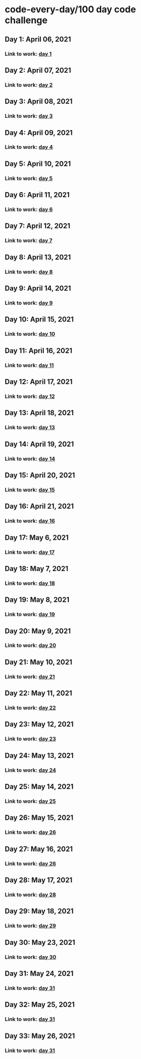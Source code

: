 # code-every-day/100 day code challenge

## Day 1: April 06, 2021

### Link to work: [day 1](https://github.com/jjcrab/code-every-day/blob/main/log.md#day-1-april-06-2021)

## Day 2: April 07, 2021

### Link to work: [day 2](https://github.com/jjcrab/code-every-day/blob/main/log.md#day-2-april-07-2021)

## Day 3: April 08, 2021

### Link to work: [day 3](https://github.com/jjcrab/code-every-day/blob/main/log.md#day-3-april-08-2021)

## Day 4: April 09, 2021

### Link to work: [day 4](https://github.com/jjcrab/code-every-day/blob/main/log.md#day-4-april-09-2021)

## Day 5: April 10, 2021

### Link to work: [day 5](https://github.com/jjcrab/code-every-day/blob/main/log.md#day-5-april-10-2021)

## Day 6: April 11, 2021

### Link to work: [day 6](https://github.com/jjcrab/code-every-day/blob/main/log.md#day-6-april-11-2021)

## Day 7: April 12, 2021

### Link to work: [day 7](https://github.com/jjcrab/code-every-day/blob/main/log.md#day-7-april-12-2021)

## Day 8: April 13, 2021

### Link to work: [day 8](https://github.com/jjcrab/code-every-day/blob/main/log.md#day-8-april-13-2021)

## Day 9: April 14, 2021

### Link to work: [day 9](https://github.com/jjcrab/code-every-day/blob/main/log.md#day-9-april-14-2021)

## Day 10: April 15, 2021

### Link to work: [day 10](https://github.com/jjcrab/code-every-day/blob/main/log.md#day-10-april-15-2021)

## Day 11: April 16, 2021

### Link to work: [day 11](https://github.com/jjcrab/code-every-day/blob/main/log.md#day-11-april-16-2021)

## Day 12: April 17, 2021

### Link to work: [day 12](https://github.com/jjcrab/code-every-day/blob/main/log.md#day-12-april-17-2021)

## Day 13: April 18, 2021

### Link to work: [day 13](https://github.com/jjcrab/code-every-day/blob/main/log.md#day-13-april-18-2021)

## Day 14: April 19, 2021

### Link to work: [day 14](https://github.com/jjcrab/code-every-day/blob/main/log.md#day-14-april-19-2021)

## Day 15: April 20, 2021

### Link to work: [day 15](https://github.com/jjcrab/code-every-day/blob/main/log.md#day-15-april-20-2021)

## Day 16: April 21, 2021

### Link to work: [day 16](https://github.com/jjcrab/code-every-day/blob/main/log.md#day-16-april-21-2021)

## Day 17: May 6, 2021

### Link to work: [day 17](https://github.com/jjcrab/code-every-day/blob/main/log.md#day-17-may-6-2021)

## Day 18: May 7, 2021

### Link to work: [day 18](https://github.com/jjcrab/code-every-day/blob/main/log.md#day-18-may-7-2021)

## Day 19: May 8, 2021

### Link to work: [day 19](https://github.com/jjcrab/code-every-day/blob/main/log.md#day-19-may-8-2021)

## Day 20: May 9, 2021

### Link to work: [day 20](https://github.com/jjcrab/code-every-day/blob/main/log.md#day-20-may-9-2021)

## Day 21: May 10, 2021

### Link to work: [day 21](https://github.com/jjcrab/code-every-day/blob/main/log.md#day-21-may-10-2021)

## Day 22: May 11, 2021

### Link to work: [day 22](https://github.com/jjcrab/code-every-day/blob/main/log.md#day-22-may-11-2021)

## Day 23: May 12, 2021

### Link to work: [day 23](https://github.com/jjcrab/code-every-day/blob/main/log.md#day-23-may-12-2021)

## Day 24: May 13, 2021

### Link to work: [day 24](https://github.com/jjcrab/code-every-day/blob/main/log.md#day-24-may-13-2021)

## Day 25: May 14, 2021

### Link to work: [day 25](https://github.com/jjcrab/code-every-day/blob/main/log.md#day-25-may-14-2021)

## Day 26: May 15, 2021

### Link to work: [day 26](https://github.com/jjcrab/code-every-day/blob/main/log.md#day-26-may-15-2021)

## Day 27: May 16, 2021

### Link to work: [day 26](https://github.com/jjcrab/code-every-day/blob/main/log.md#day-27-may-16-2021)

## Day 28: May 17, 2021

### Link to work: [day 28](https://github.com/jjcrab/code-every-day/blob/main/log.md#day-28-may-17-2021)

## Day 29: May 18, 2021

### Link to work: [day 29](https://github.com/jjcrab/code-every-day/blob/main/log.md#day-29-may-18-2021)

## Day 30: May 23, 2021

### Link to work: [day 30](https://github.com/jjcrab/code-every-day/blob/main/log.md#day-30-may-23-2021)

## Day 31: May 24, 2021

### Link to work: [day 31](https://github.com/jjcrab/code-every-day/blob/main/log.md#day-31-may-24-2021)

## Day 32: May 25, 2021

### Link to work: [day 31](https://github.com/jjcrab/code-every-day/blob/main/log.md#day-32-may-25-2021)

## Day 33: May 26, 2021

### Link to work: [day 31](https://github.com/jjcrab/code-every-day/blob/main/log.md#day-33-may-26-2021)
